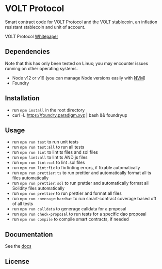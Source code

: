 # VOLT Protocol

Smart contract code for VOLT Protocol and the VOLT stablecoin, an inflation resistant stablecoin and unit of account.

VOLT Protocol [Whitepaper](https://github.com/volt-protocol/whitepaper/blob/main/volt.md)

## Dependencies
 Note that this has only been tested on Linux; you may encounter issues running on other operating systems.
 
 - Node v12 or v16 (you can manage Node versions easily with [NVM](https://github.com/nvm-sh/nvm))
 - Foundry

## Installation
 - run `npm install` in the root directory
 - curl -L https://foundry.paradigm.xyz | bash && foundryup

## Usage
 - run `npm run test` to run unit tests
 - run `npm run test:all` to run all tests
 - run `npm run lint` to lint ts files and sol files
 - run `npm lint:all` to lint ts AND js files
 - run `npm run lint:sol` to lint .sol files
 - run `npm run lint:fix` to fix linting errors, if fixable automatically
 - run `npm run prettier:ts` to run prettier and automatically format all ts files
 automatically
 - run `npm run prettier:sol` to run prettier and automatically format all Solidity files
 automatically
 - run `npm run prettier` to run prettier and format all files
 - run `npm run coverage:hardhat` to run smart-contract coverage based off of all tests
 - run `npm run calldata` to generage calldata for a proposal
 - run `npm run check-proposal` to run tests for a specific dao proposal
 - run `npm run compile` to compile smart contracts, if needed

## Documentation
See the [docs](https://docs.fei.money)

## License


